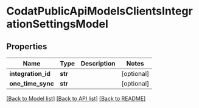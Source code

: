 # CodatPublicApiModelsClientsIntegrationSettingsModel

## Properties
Name | Type | Description | Notes
------------ | ------------- | ------------- | -------------
**integration_id** | **str** |  | [optional] 
**one_time_sync** | **str** |  | [optional] 

[[Back to Model list]](../README.md#documentation-for-models) [[Back to API list]](../README.md#documentation-for-api-endpoints) [[Back to README]](../README.md)


